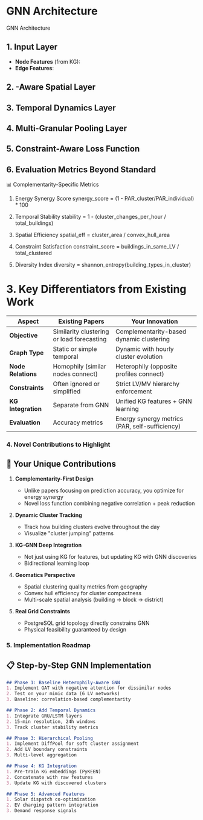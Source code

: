 # GNN Architecture

GNN Architecture


## 1. Input Layer

- **Node Features** (from KG):
- **Edge Features**:


## 2. -Aware Spatial Layer

## 3. Temporal Dynamics Layer

## 4. Multi-Granular Pooling Layer

## 5. Constraint-Aware Loss Function

## 6. Evaluation Metrics Beyond Standard

📊 Complementarity-Specific Metrics
1. Energy Synergy Score
synergy_score = (1 - PAR_cluster/PAR_individual) * 100

2. Temporal Stability
stability = 1 - (cluster_changes_per_hour / total_buildings)

3. Spatial Efficiency
spatial_eff = cluster_area / convex_hull_area

4. Constraint Satisfaction
constraint_score = buildings_in_same_LV / total_clustered

5. Diversity Index
diversity = shannon_entropy(building_types_in_cluster)


# **3. Key Differentiators from Existing Work**

| Aspect | Existing Papers | Your Innovation |
|--------|----------------|-----------------|
| **Objective** | Similarity clustering or load forecasting | Complementarity-based dynamic clustering |
| **Graph Type** | Static or simple temporal | Dynamic with hourly cluster evolution |
| **Node Relations** | Homophily (similar nodes connect) | Heterophily (opposite profiles connect) |
| **Constraints** | Often ignored or simplified | Strict LV/MV hierarchy enforcement |
| **KG Integration** | Separate from GNN | Unified KG features + GNN learning |
| **Evaluation** | Accuracy metrics | Energy synergy metrics (PAR, self-sufficiency) |

### **4. Novel Contributions to Highlight**

## 🌟 **Your Unique Contributions**

1. **Complementarity-First Design**
   - Unlike papers focusing on prediction accuracy, you optimize for energy synergy
   - Novel loss function combining negative correlation + peak reduction

2. **Dynamic Cluster Tracking**
   - Track how building clusters evolve throughout the day
   - Visualize "cluster jumping" patterns

3. **KG-GNN Deep Integration**
   - Not just using KG for features, but updating KG with GNN discoveries
   - Bidirectional learning loop

4. **Geomatics Perspective**
   - Spatial clustering quality metrics from geography
   - Convex hull efficiency for cluster compactness
   - Multi-scale spatial analysis (building → block → district)

5. **Real Grid Constraints**
   - PostgreSQL grid topology directly constrains GNN
   - Physical feasibility guaranteed by design

### **5. Implementation Roadmap**

## 📋 **Step-by-Step GNN Implementation**

```markdown
## Phase 1: Baseline Heterophily-Aware GNN
1. Implement GAT with negative attention for dissimilar nodes
2. Test on your mimic data (6 LV networks)
3. Baseline: correlation-based complementarity

## Phase 2: Add Temporal Dynamics
1. Integrate GRU/LSTM layers
2. 15-min resolution, 24h windows
3. Track cluster stability metrics

## Phase 3: Hierarchical Pooling
1. Implement DiffPool for soft cluster assignment
2. Add LV boundary constraints
3. Multi-level aggregation

## Phase 4: KG Integration
1. Pre-train KG embeddings (PyKEEN)
2. Concatenate with raw features
3. Update KG with discovered clusters

## Phase 5: Advanced Features
1. Solar dispatch co-optimization
2. EV charging pattern integration
3. Demand response signals